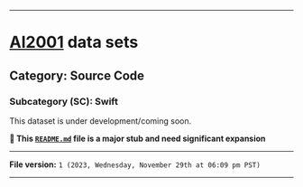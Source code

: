 
***

# [AI2001](https://github.com/seanpm2001/AI2001/) data sets

## Category: Source Code

### Subcategory (SC): Swift

This dataset is under development/coming soon.

**🌱️ This [`README.md`](/README.md) file is a major stub and need significant expansion**

***

**File version:** `1 (2023, Wednesday, November 29th at 06:09 pm PST)`

***
